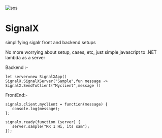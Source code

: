 ![sxs](https://cloud.githubusercontent.com/assets/2102748/18841414/a912f0bc-83df-11e6-81ca-608ac62cac47.png)
# SignalX
simplifying sigalr front and backend  setups

No more worrying about setup, cases, etc, just simple javascript to .NET lambda as a server

Backend :-

    let server=new SignalXApp()
    SignalX.SignalXServer("Sample",fun message -> SignalX.SendToClient("Myclient",message ))
    
FrontEnd:-
    
    signalx.client.myclient = function(message) {
       console.log(message);
    };

    signalx.ready(function (server) {
       server.sample("RR 1 Hi, its sam");
    });
